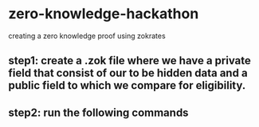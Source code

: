 # zero-knowledge-hackathon
creating a zero knowledge proof using zokrates
## step1: create a .zok file where we have a private field that consist of our to be hidden data and a public field to which we compare for eligibility.
## step2: run the following commands

